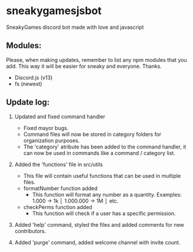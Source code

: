 # sneakygamesjsbot
SneakyGames discord bot made with love and javascript

## Modules:
Please, when making updates, remember to list any npm modules that you add. This way it will be easier for sneaky and everyone. Thanks.

 - Discord.js (v13)
 - fs (newest)


## Update log:
1. Updated and fixed command handler
   - Fixed mayor bugs.
   - Command files will now be stored in category folders for organization purposes.
   - The 'category' atribute has been added to the command handler, it can now be used in commands like a command / category list.
 
2. Added the 'functions' file in src/utils
     - This file will contain useful functions that can be used in multiple files.
   - formatNumber function added
     - This function will format any number as a quantity. Examples: 1.000 -> 1k │ 1.000.000 -> 1M │ etc.
   - checkPerms function added
     - This function will check if a user has a specific permission.

3. Added 'help' command, styled the files and added comments for new contributors.

4. Added 'purge' command, added welcome channel with invite count.
